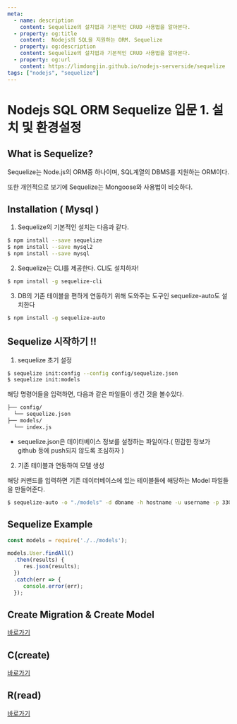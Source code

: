 ```yaml
---
meta:
  - name: description
    content: Sequelize의 설치법과 기본적인 CRUD 사용법을 알아본다.
  - property: og:title
    content:  Nodejs의 SQL을 지원하는 ORM. Sequelize
  - property: og:description
    content: Sequelize의 설치법과 기본적인 CRUD 사용법을 알아본다.
  - property: og:url
    content: https://limdongjin.github.io/nodejs-serverside/sequelize
tags: ["nodejs", "sequelize"]
---
```

# Nodejs SQL ORM Sequelize 입문 1. 설치 및 환경설정

## What is Sequelize?
Sequelize는 Node.js의 ORM중 하나이며, SQL계열의 DBMS를 지원하는 ORM이다.


또한 개인적으로 보기에 Sequelize는 Mongoose와 사용법이 비슷하다.

## Installation ( Mysql )
1. Sequelize의 기본적인 설치는 다음과 같다.
```bash
$ npm install --save sequelize
$ npm install --save mysql2
$ npm install --save mysql
```

2. Sequelize는 CLI를 제공한다. CLI도 설치하자!
```bash
$ npm install -g sequelize-cli
```

3. DB의 기존 테이블을 편하게 연동하기 위해 도와주는 도구인 sequelize-auto도 설치한다
```bash
$ npm install -g sequelize-auto
```

## Sequelize 시작하기 !!
1. sequelize 초기 설정
```bash
$ sequelize init:config --config config/sequelize.json
$ sequelize init:models
```
해당 명령어들을 입력하면,  다음과 같은 파일들이 생긴 것을 볼수있다.
```bash
├── config/
  └── sequelize.json
├── models/
  └── index.js
```
- sequelize.json은 데이터베이스 정보를 설정하는 파일이다.( 민감한 정보가 github 등에 push되지 않도록 조심하자  )

2. 기존 테이블과 연동하여 모델 생성

해당 커맨드를 입력하면 기존 데이터베이스에 있는 테이블들에 해당하는 Model 파일들을 만들어준다.
```bash
$ sequelize-auto -o "./models" -d dbname -h hostname -u username -p 3306 -x password -e mysql
```

## Sequelize Example
 ```js
 const models = require('./../models');

 models.User.findAll()
   .then(results) {
      res.json(results);
   })
   .catch(err => {
      console.error(err);
   });
```

## Create Migration & Create Model

[바로가기](/nodejs-serverside/sequelize/migration/)

## C(create)

[바로가기](/nodejs-serverside/sequelize/crud/c/)

## R(read)

[바로가기](/nodejs-serverside/sequelize/crud/r/)





